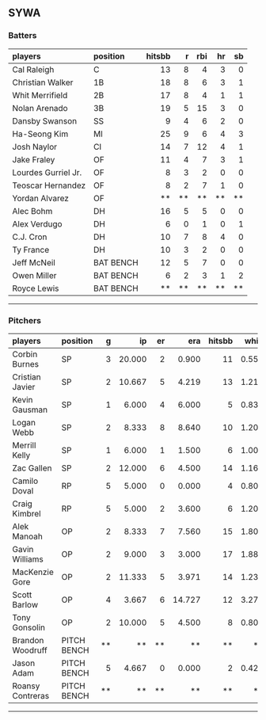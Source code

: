 ## SYWA

### Batters

 
|players             |position  | hitsbb|  r| rbi| hr| sb| 
|:-------------------|:---------|------:|--:|---:|--:|--:| 
|Cal Raleigh         |C         |     13|  8|   4|  3|  0| 
|Christian Walker    |1B        |     18|  8|   6|  3|  1| 
|Whit Merrifield     |2B        |     17|  8|   4|  1|  1| 
|Nolan Arenado       |3B        |     19|  5|  15|  3|  0| 
|Dansby Swanson      |SS        |      9|  4|   6|  2|  0| 
|Ha-Seong Kim        |MI        |     25|  9|   6|  4|  3| 
|Josh Naylor         |CI        |     14|  7|  12|  4|  1| 
|Jake Fraley         |OF        |     11|  4|   7|  3|  1| 
|Lourdes Gurriel Jr. |OF        |      8|  3|   2|  0|  0| 
|Teoscar Hernandez   |OF        |      8|  2|   7|  1|  0| 
|Yordan Alvarez      |OF        |     **| **|  **| **| **| 
|Alec Bohm           |DH        |     16|  5|   5|  0|  0| 
|Alex Verdugo        |DH        |      6|  0|   1|  0|  1| 
|C.J. Cron           |DH        |     10|  7|   8|  4|  0| 
|Ty France           |DH        |     10|  3|   2|  0|  0| 
|Jeff McNeil         |BAT BENCH |     12|  5|   7|  0|  0| 
|Owen Miller         |BAT BENCH |      6|  2|   3|  1|  2| 
|Royce Lewis         |BAT BENCH |     **| **|  **| **| **| 


* * *

### Pitchers

 
|players          |position    |  g|     ip| er|    era| hitsbb|  whip| so|  w| sv| 
|:----------------|:-----------|--:|------:|--:|------:|------:|-----:|--:|--:|--:| 
|Corbin Burnes    |SP          |  3| 20.000|  2|  0.900|     11| 0.550| 29|  2|  0| 
|Cristian Javier  |SP          |  2| 10.667|  5|  4.219|     13| 1.219| 12|  0|  0| 
|Kevin Gausman    |SP          |  1|  6.000|  4|  6.000|      5| 0.833|  9|  0|  0| 
|Logan Webb       |SP          |  2|  8.333|  8|  8.640|     10| 1.200|  9|  0|  0| 
|Merrill Kelly    |SP          |  1|  6.000|  1|  1.500|      6| 1.000|  5|  0|  0| 
|Zac Gallen       |SP          |  2| 12.000|  6|  4.500|     14| 1.167| 10|  0|  0| 
|Camilo Doval     |RP          |  5|  5.000|  0|  0.000|      4| 0.800|  5|  0|  5| 
|Craig Kimbrel    |RP          |  5|  5.000|  2|  3.600|      6| 1.200|  5|  1|  2| 
|Alek Manoah      |OP          |  2|  8.333|  7|  7.560|     15| 1.800|  6|  0|  0| 
|Gavin Williams   |OP          |  2|  9.000|  3|  3.000|     17| 1.889|  7|  0|  0| 
|MacKenzie Gore   |OP          |  2| 11.333|  5|  3.971|     14| 1.235| 14|  2|  0| 
|Scott Barlow     |OP          |  4|  3.667|  6| 14.727|     12| 3.273|  1|  0|  1| 
|Tony Gonsolin    |OP          |  2| 10.000|  5|  4.500|      8| 0.800|  9|  0|  0| 
|Brandon Woodruff |PITCH BENCH | **|     **| **|     **|     **|    **| **| **| **| 
|Jason Adam       |PITCH BENCH |  5|  4.667|  0|  0.000|      2| 0.429|  6|  0|  0| 
|Roansy Contreras |PITCH BENCH | **|     **| **|     **|     **|    **| **| **| **| 


* * *


